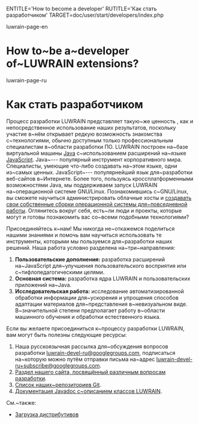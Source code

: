 
ENTITLE='How to become a developer'
RUTITLE='Как стать разработчиком'
TARGET=doc/user/start/developers/index.php

luwrain-page-en

# How to~be a~developer of~LUWRAIN extensions? 

luwrain-page-ru

# Как стать разработчиком

Процесс разработки LUWRAIN представляет такую~же ценность ,
как и непосредственное использование наших результатов,
поскольку участие в~нём открывает редкую возможность знакомства с~технологиями,
обычно доступным только профессиональным специалистам в~области разработки ПО.
LUWRAIN построен на~базе виртуальной машины [Java](https://ru.wikipedia.org/wiki/Java) с~использованием расширений на~языке [JavaScript](https://ru.wikipedia.org/wiki/JavaScript).
Java~--- популярный инструмент корпоративного мира.
Специалисты, умеющие что-либо создавать на~этом языке, одни из~самых ценных.
JavaScript~--- популярнейший язык для~разработки веб-сайтов в~Интернете.
Более того, пользуясь  кроссплатформенными возможностями Java,
мы поддерживаем запуск LUWRAIN на~операционной системе GNU/Linux.
Познакомившись с~GNU/Linux, вы сможете научиться администрировать облачные хосты
и [создавать свои собственные сборки операционной системы для~повседневной работы](local:/doc/devel/iso/).
Оглянитесь вокруг себя,
есть~ли люди и проекты,
которые могут и готовы познакомить вас со~всеми подобными технологиями?

Присоединяйтесь к~нам!
Мы никогда не~откажемся поделиться нашими знаниями и помочь вам научиться использовать те инструменты,
которыми мы пользуемся для~разработки наших решений.
Наша работа условно разделена на~три~направления:

1. __Пользовательские дополнения:__
разработка расширений на~JavaScript для~улучшения пользовательского восприятия или с~тифлопедагогическими целями.
1. __Основная система:__
разработка ядра LUWRAIN и пользовательских приложений на~Java.
1. __Исследовательская работа:__
исследование автоматизированной обработки информации для~ускорения и упрощения способов  адаптации материалов для~представления в~невизуальном виде.
В~значительной степени предполагает работу в~области машинного обучения и обработки естественного языка.

Если вы желаете присоединиться к~процессу разработки LUWRAIN,
вам могут быть полезны следующие ресурсы:

1. Наша русскоязычная рассылка для~обсуждения вопросов разработки luwrain-devel-ru@googlegroups.com,
подписаться на~которую можно путём отправки письма на~адрес [luwrain-devel-ru+subscribe@googlegroups.com](mailto:luwrain-devel-ru+subscribe@googlegroups.com).
1. [Раздел нашего сайта, посвящённый различным вопросам разработки](local:/doc/devel/).
1. [Список наших~репозиториев Git](local:/download/git/).
1. [Документация Javadoc с~описанием классов LUWRAIN](http://luwrain.org/javadoc/).



См.~также:

* [Загрузка дистрибутивов](local:/download/)
